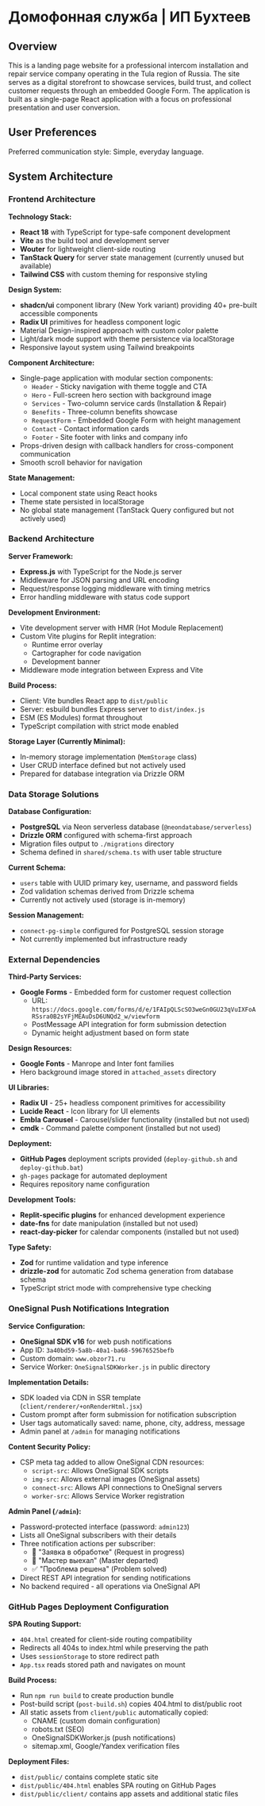 # Домофонная служба | ИП Бухтеев

## Overview

This is a landing page website for a professional intercom installation and repair service company operating in the Tula region of Russia. The site serves as a digital storefront to showcase services, build trust, and collect customer requests through an embedded Google Form. The application is built as a single-page React application with a focus on professional presentation and user conversion.

## User Preferences

Preferred communication style: Simple, everyday language.

## System Architecture

### Frontend Architecture

**Technology Stack:**
- **React 18** with TypeScript for type-safe component development
- **Vite** as the build tool and development server
- **Wouter** for lightweight client-side routing
- **TanStack Query** for server state management (currently unused but available)
- **Tailwind CSS** with custom theming for responsive styling

**Design System:**
- **shadcn/ui** component library (New York variant) providing 40+ pre-built accessible components
- **Radix UI** primitives for headless component logic
- Material Design-inspired approach with custom color palette
- Light/dark mode support with theme persistence via localStorage
- Responsive layout system using Tailwind breakpoints

**Component Architecture:**
- Single-page application with modular section components:
  - `Header` - Sticky navigation with theme toggle and CTA
  - `Hero` - Full-screen hero section with background image
  - `Services` - Two-column service cards (Installation & Repair)
  - `Benefits` - Three-column benefits showcase
  - `RequestForm` - Embedded Google Form with height management
  - `Contact` - Contact information cards
  - `Footer` - Site footer with links and company info
- Props-driven design with callback handlers for cross-component communication
- Smooth scroll behavior for navigation

**State Management:**
- Local component state using React hooks
- Theme state persisted in localStorage
- No global state management (TanStack Query configured but not actively used)

### Backend Architecture

**Server Framework:**
- **Express.js** with TypeScript for the Node.js server
- Middleware for JSON parsing and URL encoding
- Request/response logging middleware with timing metrics
- Error handling middleware with status code support

**Development Environment:**
- Vite development server with HMR (Hot Module Replacement)
- Custom Vite plugins for Replit integration:
  - Runtime error overlay
  - Cartographer for code navigation
  - Development banner
- Middleware mode integration between Express and Vite

**Build Process:**
- Client: Vite bundles React app to `dist/public`
- Server: esbuild bundles Express server to `dist/index.js`
- ESM (ES Modules) format throughout
- TypeScript compilation with strict mode enabled

**Storage Layer (Currently Minimal):**
- In-memory storage implementation (`MemStorage` class)
- User CRUD interface defined but not actively used
- Prepared for database integration via Drizzle ORM

### Data Storage Solutions

**Database Configuration:**
- **PostgreSQL** via Neon serverless database (`@neondatabase/serverless`)
- **Drizzle ORM** configured with schema-first approach
- Migration files output to `./migrations` directory
- Schema defined in `shared/schema.ts` with user table structure

**Current Schema:**
- `users` table with UUID primary key, username, and password fields
- Zod validation schemas derived from Drizzle schema
- Currently not actively used (storage is in-memory)

**Session Management:**
- `connect-pg-simple` configured for PostgreSQL session storage
- Not currently implemented but infrastructure ready

### External Dependencies

**Third-Party Services:**
- **Google Forms** - Embedded form for customer request collection
  - URL: `https://docs.google.com/forms/d/e/1FAIpQLScSO3weGn0GU23qVuIXFoARSsra0B2sYFjMEAuDsD6UNQd2_w/viewform`
  - PostMessage API integration for form submission detection
  - Dynamic height adjustment based on form state

**Design Resources:**
- **Google Fonts** - Manrope and Inter font families
- Hero background image stored in `attached_assets` directory

**UI Libraries:**
- **Radix UI** - 25+ headless component primitives for accessibility
- **Lucide React** - Icon library for UI elements
- **Embla Carousel** - Carousel/slider functionality (installed but not used)
- **cmdk** - Command palette component (installed but not used)

**Deployment:**
- **GitHub Pages** deployment scripts provided (`deploy-github.sh` and `deploy-github.bat`)
- `gh-pages` package for automated deployment
- Requires repository name configuration

**Development Tools:**
- **Replit-specific plugins** for enhanced development experience
- **date-fns** for date manipulation (installed but not used)
- **react-day-picker** for calendar components (installed but not used)

**Type Safety:**
- **Zod** for runtime validation and type inference
- **drizzle-zod** for automatic Zod schema generation from database schema
- TypeScript strict mode with comprehensive type checking

### OneSignal Push Notifications Integration

**Service Configuration:**
- **OneSignal SDK v16** for web push notifications
- App ID: `3a40bd59-5a8b-40a1-ba68-59676525befb`
- Custom domain: `www.obzor71.ru`
- Service Worker: `OneSignalSDKWorker.js` in public directory

**Implementation Details:**
- SDK loaded via CDN in SSR template (`client/renderer/+onRenderHtml.jsx`)
- Custom prompt after form submission for notification subscription
- User tags automatically saved: name, phone, city, address, message
- Admin panel at `/admin` for managing notifications

**Content Security Policy:**
- CSP meta tag added to allow OneSignal CDN resources:
  - `script-src`: Allows OneSignal SDK scripts
  - `img-src`: Allows external images (OneSignal assets)
  - `connect-src`: Allows API connections to OneSignal servers
  - `worker-src`: Allows Service Worker registration

**Admin Panel (`/admin`):**
- Password-protected interface (password: `admin123`)
- Lists all OneSignal subscribers with their details
- Three notification actions per subscriber:
  - 🔵 "Заявка в обработке" (Request in progress)
  - 🚗 "Мастер выехал" (Master departed)
  - ✅ "Проблема решена" (Problem solved)
- Direct REST API integration for sending notifications
- No backend required - all operations via OneSignal API

### GitHub Pages Deployment Configuration

**SPA Routing Support:**
- `404.html` created for client-side routing compatibility
- Redirects all 404s to index.html while preserving the path
- Uses `sessionStorage` to store redirect path
- `App.tsx` reads stored path and navigates on mount

**Build Process:**
- Run `npm run build` to create production bundle
- Post-build script (`post-build.sh`) copies 404.html to dist/public root
- All static assets from `client/public` automatically copied:
  - CNAME (custom domain configuration)
  - robots.txt (SEO)
  - OneSignalSDKWorker.js (push notifications)
  - sitemap.xml, Google/Yandex verification files

**Deployment Files:**
- `dist/public/` contains complete static site
- `dist/public/404.html` enables SPA routing on GitHub Pages
- `dist/public/client/` contains app assets and additional static files